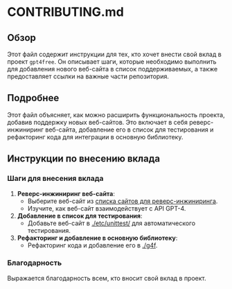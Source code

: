 # CONTRIBUTING.md

## Обзор

Этот файл содержит инструкции для тех, кто хочет внести свой вклад в проект `gpt4free`. Он описывает шаги, которые необходимо выполнить для добавления нового веб-сайта в список поддерживаемых, а также предоставляет ссылки на важные части репозитория.

## Подробнее

Этот файл объясняет, как можно расширить функциональность проекта, добавив поддержку новых веб-сайтов. Это включает в себя реверс-инжиниринг веб-сайта, добавление его в список для тестирования и рефакторинг кода для интеграции в основную библиотеку.

## Инструкции по внесению вклада

### Шаги для внесения вклада

1.  **Реверс-инжиниринг веб-сайта**:
    *   Выберите веб-сайт из [списка сайтов для реверс-инжиниринга](https://github.com/xtekky/gpt4free/issues/40).
    *   Изучите, как веб-сайт взаимодействует с API GPT-4.
2.  **Добавление в список для тестирования**:
    *   Добавьте веб-сайт в [./etc/unittest/](https://github.com/xtekky/gpt4free/tree/main/etc/unittest/) для автоматического тестирования.
3.  **Рефакторинг и добавление в основную библиотеку**:
    *   Рефакторинг кода и добавление его в [./g4f](https://github.com/xtekky/gpt4free/tree/main/g4f).

### Благодарность

Выражается благодарность всем, кто вносит свой вклад в проект.